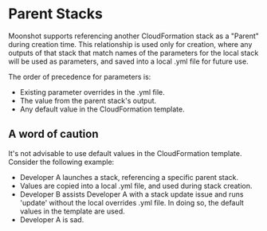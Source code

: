 # Parent Stacks

Moonshot supports referencing another CloudFormation stack as a
"Parent" during creation time. This relationship is used only for creation,
where any outputs of that stack that match names of the parameters for the local
stack will be used as parameters, and saved into a local .yml file for future
use.

The order of precedence for parameters is:

- Existing parameter overrides in the .yml file.
- The value from the parent stack's output.
- Any default value in the CloudFormation template.

## A word of caution

It's not advisable to use default values in the CloudFormation template.
Consider the following example:

- Developer A launches a stack, referencing a specific parent stack.
- Values are copied into a local .yml file, and used during stack creation.
- Developer B assists Developer A with a stack update issue and runs 'update'
  without the local overrides .yml file. In doing so, the default values in the
  template are used.
- Developer A is sad.
